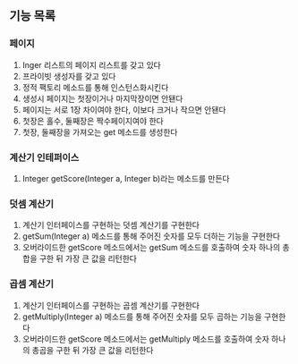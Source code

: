 ## 기능 목록

### 페이지
1. Inger 리스트의 페이지 리스트를 갖고 있다
2. 프라이빗 생성자를 갖고 있다
3. 정적 팩토리 메소드를 통해 인스턴스화시킨다
4. 생성시 페이지는 첫장이거나 마지막장이면 안됀다
5. 페이지는 서로 1장 차이여야 한다, 이보다 크거나 작으면 안됀다
6. 첫장은 홀수, 둘째장은 짝수페이지여야 한다
7. 첫장, 둘째장을 가져오는 get 메소드를 생성한다

### 계산기 인테퍼이스
1. Integer getScore(Integer a, Integer b)라는 메소드를 만든다

### 덧셈 계산기
1. 계산기 인터페이스를 구현하는 덧셈 계산기를 구현한다
2. getSum(Integer a) 메소드를 통해 주어진 숫자를 모두 더하는 기능을 구현한다
3. 오버라이드한 getScore 메소드에서는 getSum 메소드를 호출하여 숫자 하나의 총합을 구한 뒤 가장 큰 값을 리턴한다

### 곱셈 계산기
1. 계산기 인터페이스를 구현하는 곱셈 계산기를 구현한다
2. getMultiply(Integer a) 메소드를 통해 주어진 숫자를 모두 곱하는 기능을 구현한다
3. 오버라이드한 getScore 메소드에서는 getMultiply 메소드를 호출하여 숫자 하나의 총곱을 구한 뒤 가장 큰 값을 리턴한다